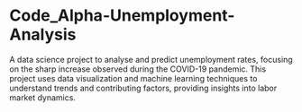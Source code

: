 # Code_Alpha-Unemployment-Analysis
A data science project to analyse and predict unemployment rates, focusing on the sharp increase observed during the COVID-19 pandemic. This project uses data visualization and machine learning techniques to understand trends and contributing factors, providing insights into labor market dynamics.
